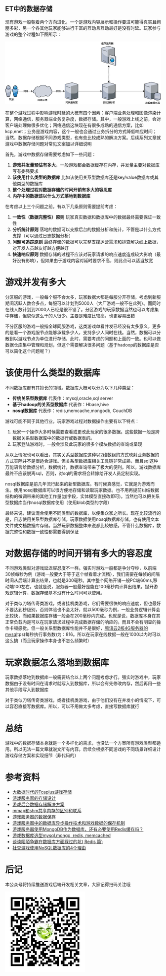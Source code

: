 ET中的数据存储
----------------------
现有游戏一般朝着两个方向进化，一个是游戏内容展示和操作要进可能得真实且绚丽多彩，另一个各其他玩家能够进行丰富的互动且互动最好是没有时延。玩家参与游戏的整个过程如下图所示：

![](GameTotal.png)

在整个游戏过程中影响游戏时延的大概有四个因素：客户端业务处理和图像渲染计算，网络通信，服务器端业务复杂度，数据存储。其中，一般游戏上线之前，会对客户端处理做很多优化；网络通信这块现在有很多成熟的通信方案，比如kcp,enet；业务是游戏内容，这个一般也会通过业务拆分的方式降低响应时间；当然，数据存储根据不同游戏类型，也有些比较成熟的解决方案。后续系列文章就游戏中数据存储问题对常见文案加以详细说明

首先，游戏中数据存储需要考虑如下一些问题：

1. **游戏并发量预估有多大**，一般游戏都会数据缓存在内存，并发量主要对数据库写有委强要求
2. **该使用什么类型的数据库** 比如该使用关系型数据库还是key/value数据库或其他类型的数据库
3. **整个处理过程对数据存储的时间开销有多大的容忍度**
4. **内存中的数据该以什么方式落地到数据库**

在考虑以上三个问题之前，有以下几条原则需要提前考虑：

1. **一致性（数据完整性）原则** 玩家真实数据和数据库中的数据最终需要保证一致性
2. **分析统计原则** 落地的数据可以支撑后台的数据分析和统计，不管是以什么方式支撑（可以通过日志数据分析）
3. **问题可追踪原则** 最终存储的数据可以完整支撑运营需求和排查解决线上数据，对开发人员越友好越方便越好
4. **快速响应原则** 数据存储的过程不应该对玩家请求的响应速度造成较大影响（最好没有影响），但如果由于游戏内容对延时要求不高，则此点可以适当放宽


# 游戏并发有多大

分区服的游戏，一般每个服不会太多，玩家数据大都是每服分开存储。考虑到新服期间活跃人数会多点，每服可以计划到5000人（大厂游戏一般不在此列）。而同时在线人数计划到2000人已经是很不错了。分区游戏的玩家数据当然也可以考虑集中存储，但貌似这么干的人很少。主要是难度比较高，也更容易出错

不分区服的游戏一般指全球同服游戏，这类游戏单看并发已经没有太多意义，更多的是看一个游戏服节点能够承载多少人，支持多少人同时在线。当然，数据可以分散到以游戏节点为单位进行存储，此时，需要考虑的问题和上面的一致。也可以做数据仓库集中管理和规划，但这个需要解决很多问题（基于hadoop的数据库是否可以简化这个问题呢？）

# 该使用什么类型的数据库
不同数据库都有其擅长的领域。数据库大概可以分为以下几种类型：

* **传统关系型数据库** 代表作：mysql,oracle,sql server
* **基于hadoop的关系型数据库** 代表作：Hbase,hive
* **nosql数据库** 代表作：redis,memcache,mongodb, CouchDB

游戏可能不同于其他行业，玩家游戏过程对数据操作主要有以下特点：

1. 玩家一个操作大多时候需要查看或更改此玩家的很多数据。这些数据一般是跨数据关系型数据库中的数据行或数据表的。
2. 玩家登陆游戏时，一般会涉及此玩家的很多个模块数据的查询或呈现

从以上情况也可以看出，其实关系型数据库这种以2维数组的方式映射业务数据的方式实际并不是很适合游戏。但关系型数据库相关工具链非常成熟，而且sql这种万能语言给数据分析，数据统计，数据查询带来了极大的便利。所以，游戏数据库最终不应该脱离sql，否则，对sql的需求将会转嫁给开发人员定制实现。

nosql数据库是前几年流行起来的新型数据库。有时候真感觉，它就是为游戏而生。使用nosql数据库可以很方便地存储和读取玩家数据。也不用再提前纠结数据结构的微调带来的其他工作量(加字段，实体模型直接改即可)。当然也可以把关系型数据库当作nosql数据库使用（使用blob类型的字段）

最终来说，建议混合使用不同类型的数据库，以便集众家之所长。现在比较流行的是，日志使用关系型数据库存储。玩家数据使用nosql数据库存储。也有使用文本文件或文档数据库存储。当然玩家数据整体来说都比较敏感。不管什么数据库，数据完整性和数据一致性都需要得到保证

# 对数据存储的时间开销有多大的容忍度

不同游戏类型对游戏延迟容忍度不一样。强实时游戏一般都是争分夺秒，以前端30帧每秒为例（游戏一般要大于等于这个帧看着才流畅），我们需要在每帧的间隔时间从后端计算出结果，也就是300毫秒。其中整个网络开销一般PC端60ms,移动端100左右。也就是说，服务器一般最好是能在100毫秒内计算出结果。抛开游戏逻辑计算，数据存储基本没有什么时间可以使用。

对于类似刀塔传奇类游戏，或者挂机类游戏，它们需要很快的响应速度，但也最好不要达到秒级别，否则体验也不会太好，就以500毫秒为例，一般业务逻辑计算会比较快，而如果数据库存储一般会在200毫秒内完成。也就是说，数据库本身在其正常负载内是可以在玩家请求过程中完成数据存储的响应的。而且不会有明显的操作卡顿感觉。但一般关系型数据库性能并不是很好，[腾讯云2核4G服务器的mysql](https://cloud.tencent.com/document/product/236/8842)tps(每秒执行事务数)为：816。所以在玩家在线数据一般在1000以内时可以这么搞（而且玩家操作本身也不怎么频繁时）

# 玩家数据怎么落地到数据库

玩家数据落地到数据库一般需要结合以上两个问题考虑才行。强实时游戏中，玩家数据由于没有时间在请求时就写入到数据库，所以会有先修改内存，然后再用一些其他手段写入到数据库

对于类似刀塔传奇类游戏，或者挂机类游戏，由于他们没有在并发小的情况下，可以容忍直接写数据库。所以，可以不用做太多考虑，直接写数据库就行

# 总结

游戏中的数据存储本身就是一个多样化的需求，也没法一个方案所有游戏类型都适用。所以无法一篇文章就说文所有内容。后续会根据不同游戏的不同场景详细设计游戏存储方案和实现细节（非代码的）

# 参考资料
* [大数据时代的Tcaplus游戏存储](https://gameinstitute.qq.com/community/detail/102646)
* [游戏服务器的存储设计](https://www.jianshu.com/p/9436ee08895f)
* [游戏后台数据存储解决方案](https://www.jianshu.com/p/e857b49fc82f)
* [mmap和shm共享内存的区别和联系](https://www.cnblogs.com/cthon/p/9063841.html)
* [游戏服务器的数据保存](https://blog.csdn.net/codeandmore/article/details/51219855)
* [游戏服务器中的数据库异步操作技术和游戏数据的保存机制
](https://gameinstitute.qq.com/community/detail/110133)
* [游戏服务器使用MongoDB作为数据库，还有必要使用Redis缓存吗？](https://www.zhihu.com/question/29775064)
* [游戏数据库选型mysql,mongo, redis, memcached](http://www.cppblog.com/sunicdavy/archive/2015/06/19/210992.html)
* [谈谈陌陌争霸在数据库方面踩过的坑( Redis 篇)](https://blog.codingnow.com/2014/03/mmzb_redis.html)
* [社交游戏使用NoSQL数据库的4个理由](http://gamerboom.com/archives/58617)

# 后记
本公众号将持续推送游戏后端开发相关文章，大家记得扫码关注哦

![](../qrcode_for_gh_358fba492d69_258.jpg)